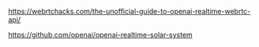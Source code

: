 https://webrtchacks.com/the-unofficial-guide-to-openai-realtime-webrtc-api/

https://github.com/openai/openai-realtime-solar-system